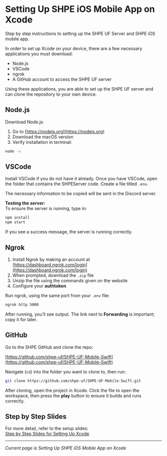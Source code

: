 # Setting Up SHPE iOS Mobile App on Xcode

Step by step instructions to setting up the SHPE UF Server and SHPE iOS mobile app.

In order to set up Xcode on your device, there are a few necessary applications you must download:

- Node.js  
- VSCode  
- ngrok  
- A GitHub account to access the SHPE UF server  

Using these applications, you are able to set up the SHPE UF server and can clone the repository to your own device.

## Node.js
Download Node.js:  
1. Go to [https://nodejs.org](https://nodejs.org)  
2. Download the macOS version  
3. Verify installation in terminal:  

```bash
node -v
```

## VSCode
Install VSCode if you do not have it already. Once you have VSCode, open the folder that contains the SHPEServer code. Create a file titled `.env`.  

The necessary information to be copied will be sent in the Discord server.  

**Testing the server:**  
To ensure the server is running, type in:  

```bash
npm install
npm start
```

If you see a success message, the server is running correctly.  

## Ngrok
1. Install Ngrok by making an account at [https://dashboard.ngrok.com/login](https://dashboard.ngrok.com/login)  
2. When prompted, download the `.zip` file  
3. Unzip the file using the commands given on the website  
4. Configure your **authtoken**  

Run ngrok, using the same port from your `.env` file:  

```bash
ngrok http 5000
```

After running, you’ll see output. The link next to **Forwarding** is important; copy it for later.

## GitHub
Go to the SHPE GitHub and clone the repo:  

[https://github.com/shpe-uf/SHPE-UF-Mobile-Swift](https://github.com/shpe-uf/SHPE-UF-Mobile-Swift)  

Navigate (`cd`) into the folder you want to clone to, then run:  

```bash
git clone https://github.com/shpe-uf/SHPE-UF-Mobile-Swift.git
```

After cloning, open the project in Xcode. Click the file to open the workspace, then press the **play** button to ensure it builds and runs correctly.

## Step by Step Slides
For more detail, refer to the setup slides:  
[Step by Step Slides for Setting Up Xcode](https://docs.google.com/presentation/d/1derwN9dkDCV2ifVX7zGGkQMl-X-_loxA8yMK3_hm1As/edit?slide=id.p#slide=id.p)

---

*Current page is Setting Up SHPE iOS Mobile App on Xcode*
